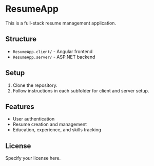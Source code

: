 # ResumeApp

This is a full-stack resume management application.

## Structure
- `ResumeApp.client/` - Angular frontend
- `ResumeApp.server/` - ASP.NET backend

## Setup
1. Clone the repository.
2. Follow instructions in each subfolder for client and server setup.

## Features
- User authentication
- Resume creation and management
- Education, experience, and skills tracking

## License
Specify your license here.